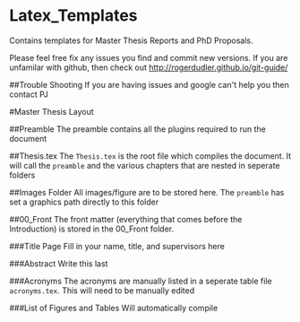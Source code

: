 # Latex_Templates

Contains templates for Master Thesis Reports and PhD Proposals.

Please feel free fix any issues you find and commit new versions. If you are unfamilar with github, then check out http://rogerdudler.github.io/git-guide/

##Trouble Shooting
If you are having issues and google can't help you then contact PJ

#Master Thesis Layout

##Preamble
The preamble contains all the plugins required to run the document

##Thesis.tex
The `Thesis.tex` is the root file which compiles the document. It will call the `preamble` and the various chapters that are nested in seperate folders

##Images Folder
All images/figure are to be stored here. The `preamble` has set a graphics path directly to this folder

##00_Front
The front matter (everything that comes before the Introduction) is stored in the 00_Front folder. 

###Title Page
Fill in your name, title, and supervisors here

###Abstract
Write this last

###Acronyms
The acronyms are manually listed in a seperate table file `acronyms.tex`. This will need to be manually edited

###List of Figures and Tables
Will automatically compile
